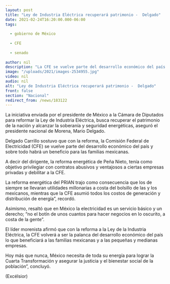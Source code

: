 ```yaml
---
layout: post
title: "Ley de Industria Eléctrica recuperará patrimonio -  Delgado"
date: 2021-02-24T16:20:00.000-06:00
tags:
  
  - gobierno de México
  
  - CFE
  
  - senado
  
author: nil
description: "La CFE se vuelve parte del desarrollo económico del país y sobre todo habrá un beneficio para las familias mexicanas, afirmó el líder nacional de Morena"
image: "/uploads/2021/images-2534955.jpg"
video: nil
audio: nil
alt: "Ley de Industria Eléctrica recuperará patrimonio -  Delgado"
front: false
section: "Nacional"
redirect_from: /news/183122
---
```


La iniciativa enviada por el presidente de México a la Cámara de Diputados para reformar la Ley de Industria Eléctrica, busca recuperar el patrimonio de la nación y alcanzar la soberanía y seguridad energéticas, aseguró el presidente nacional de Morena, Mario Delgado.

Delgado Carrillo sostuvo que con la reforma, la Comisión Federal de Electricidad (CFE) se vuelve parte del desarrollo económico del país y sobre todo habrá un beneficio para las familias mexicanas.

A decir del dirigente, la reforma energética de Peña Nieto, tenía como objetivo privilegiar con contratos abusivos y ventajosos a ciertas empresas privadas y debilitar a la CFE.

La reforma energética del PRIAN trajo como consecuencia que los de siempre se llevaran utilidades millonarias a costa del bolsillo de las y los mexicanos, mientras que la CFE asumió todos los costos de generación y distribución de energía”, recordó.

Asimismo, resaltó que en México la electricidad es un servicio básico y un derecho; “no el botín de unos cuantos para hacer negocios en lo oscurito, a costa de la gente”.

El líder morenista afirmó que con la reforma a la Ley de la Industria Eléctrica, la CFE volverá a ser la palanca del desarrollo económico del país lo que beneficiará a las familias mexicanas y a las pequeñas y medianas empresas.

Hoy más que nunca, México necesita de toda su energía para lograr la Cuarta Transformación y asegurar la justicia y el bienestar social de la población”, concluyó.

(Excélsior)
